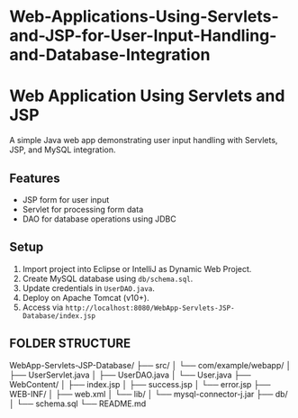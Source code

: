 # Web-Applications-Using-Servlets-and-JSP-for-User-Input-Handling-and-Database-Integration
# Web Application Using Servlets and JSP
A simple Java web app demonstrating user input handling with Servlets, JSP, and MySQL integration.

## Features
- JSP form for user input
- Servlet for processing form data
- DAO for database operations using JDBC

## Setup
1. Import project into Eclipse or IntelliJ as Dynamic Web Project.
2. Create MySQL database using `db/schema.sql`.
3. Update credentials in `UserDAO.java`.
4. Deploy on Apache Tomcat (v10+).
5. Access via `http://localhost:8080/WebApp-Servlets-JSP-Database/index.jsp`

## FOLDER STRUCTURE 
WebApp-Servlets-JSP-Database/
├── src/
│   └── com/example/webapp/
│        ├── UserServlet.java
│        ├── UserDAO.java
│        └── User.java
├── WebContent/
│   ├── index.jsp
│   ├── success.jsp
│   └── error.jsp
├── WEB-INF/
│   ├── web.xml
│   └── lib/
│        └── mysql-connector-j.jar
├── db/
│   └── schema.sql
└── README.md






